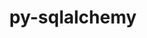---
title: "py-sqlalchemy"
layout: cache
categories: [package, v0.21.0]
meta: {"versions": ["1.4.45"], "compilers": ["gcc@=11.4.0", "gcc@=7.5.0", "gcc@=9.4.0", "oneapi@=2023.2.0"], "oss": ["ubuntu18.04", "ubuntu20.04"], "platforms": ["linux"], "targets": ["neoverse_v1", "ppc64le", "x86_64_v3"], "stacks": ["e4s", "e4s-neoverse_v1", "e4s-oneapi", "e4s-power", "radiuss", "root"], "num_specs": 9, "num_specs_by_stack": {"root": 9, "e4s-power": 2, "radiuss": 1, "e4s-neoverse_v1": 2, "e4s": 2, "e4s-oneapi": 2}}
spec_details: [{"hash": "ylublrwvbvlkiywmmuf6bhhxhcwsrs5e", "compiler": "gcc@=9.4.0", "versions": ["1.4.45"], "os": "ubuntu20.04", "platform": "linux", "target": "ppc64le", "variants": ["backend=none", "build_system=python_pip"], "stacks": ["root", "e4s-power"], "size": "-", "tarball": "https://binaries.spack.io/v0.21.0/build_cache/linux-ubuntu20.04-ppc64le/gcc-9.4.0/py-sqlalchemy-1.4.45/linux-ubuntu20.04-ppc64le-gcc-9.4.0-py-sqlalchemy-1.4.45-ylublrwvbvlkiywmmuf6bhhxhcwsrs5e.spack"}, {"hash": "qdf4nmg5ej4pfwlew4mn6ubqtsa27hy7", "compiler": "gcc@=7.5.0", "versions": ["1.4.45"], "os": "ubuntu18.04", "platform": "linux", "target": "x86_64_v3", "variants": ["backend=none", "build_system=python_pip"], "stacks": ["radiuss", "root"], "size": "-", "tarball": "https://binaries.spack.io/v0.21.0/build_cache/linux-ubuntu18.04-x86_64_v3/gcc-7.5.0/py-sqlalchemy-1.4.45/linux-ubuntu18.04-x86_64_v3-gcc-7.5.0-py-sqlalchemy-1.4.45-qdf4nmg5ej4pfwlew4mn6ubqtsa27hy7.spack"}, {"hash": "76abanyotsckobs6mfm4drp2wjdozxdx", "compiler": "gcc@=11.4.0", "versions": ["1.4.45"], "os": "ubuntu20.04", "platform": "linux", "target": "neoverse_v1", "variants": ["backend=none", "build_system=python_pip"], "stacks": ["root", "e4s-neoverse_v1"], "size": "-", "tarball": "https://binaries.spack.io/v0.21.0/build_cache/linux-ubuntu20.04-neoverse_v1/gcc-11.4.0/py-sqlalchemy-1.4.45/linux-ubuntu20.04-neoverse_v1-gcc-11.4.0-py-sqlalchemy-1.4.45-76abanyotsckobs6mfm4drp2wjdozxdx.spack"}, {"hash": "ixik5m2mxrudjixd3dvicn6fewpugpbt", "compiler": "gcc@=11.4.0", "versions": ["1.4.45"], "os": "ubuntu20.04", "platform": "linux", "target": "neoverse_v1", "variants": ["backend=none", "build_system=python_pip"], "stacks": ["root", "e4s-neoverse_v1"], "size": "-", "tarball": "https://binaries.spack.io/v0.21.0/build_cache/linux-ubuntu20.04-neoverse_v1/gcc-11.4.0/py-sqlalchemy-1.4.45/linux-ubuntu20.04-neoverse_v1-gcc-11.4.0-py-sqlalchemy-1.4.45-ixik5m2mxrudjixd3dvicn6fewpugpbt.spack"}, {"hash": "5zijvwa5pfdhcmlw52mer257k4kwf3kd", "compiler": "gcc@=9.4.0", "versions": ["1.4.45"], "os": "ubuntu20.04", "platform": "linux", "target": "ppc64le", "variants": ["backend=none", "build_system=python_pip"], "stacks": ["root", "e4s-power"], "size": "-", "tarball": "https://binaries.spack.io/v0.21.0/build_cache/linux-ubuntu20.04-ppc64le/gcc-9.4.0/py-sqlalchemy-1.4.45/linux-ubuntu20.04-ppc64le-gcc-9.4.0-py-sqlalchemy-1.4.45-5zijvwa5pfdhcmlw52mer257k4kwf3kd.spack"}, {"hash": "2gqflxkehdivqccj4tbjzowvtzohzto4", "compiler": "gcc@=11.4.0", "versions": ["1.4.45"], "os": "ubuntu20.04", "platform": "linux", "target": "x86_64_v3", "variants": ["backend=none", "build_system=python_pip"], "stacks": ["e4s", "root"], "size": "-", "tarball": "https://binaries.spack.io/v0.21.0/build_cache/linux-ubuntu20.04-x86_64_v3/gcc-11.4.0/py-sqlalchemy-1.4.45/linux-ubuntu20.04-x86_64_v3-gcc-11.4.0-py-sqlalchemy-1.4.45-2gqflxkehdivqccj4tbjzowvtzohzto4.spack"}, {"hash": "y7uezyio4d6unvg3td4hhl5smoehwkkb", "compiler": "gcc@=11.4.0", "versions": ["1.4.45"], "os": "ubuntu20.04", "platform": "linux", "target": "x86_64_v3", "variants": ["backend=none", "build_system=python_pip"], "stacks": ["e4s", "root"], "size": "-", "tarball": "https://binaries.spack.io/v0.21.0/build_cache/linux-ubuntu20.04-x86_64_v3/gcc-11.4.0/py-sqlalchemy-1.4.45/linux-ubuntu20.04-x86_64_v3-gcc-11.4.0-py-sqlalchemy-1.4.45-y7uezyio4d6unvg3td4hhl5smoehwkkb.spack"}, {"hash": "xuv6usyrwkxwqfvbnryftzkyk24ib5w7", "compiler": "oneapi@=2023.2.0", "versions": ["1.4.45"], "os": "ubuntu20.04", "platform": "linux", "target": "x86_64_v3", "variants": ["backend=none", "build_system=python_pip"], "stacks": ["e4s-oneapi", "root"], "size": "-", "tarball": "https://binaries.spack.io/v0.21.0/build_cache/linux-ubuntu20.04-x86_64_v3/oneapi-2023.2.0/py-sqlalchemy-1.4.45/linux-ubuntu20.04-x86_64_v3-oneapi-2023.2.0-py-sqlalchemy-1.4.45-xuv6usyrwkxwqfvbnryftzkyk24ib5w7.spack"}, {"hash": "l7fjdjclhojfp3le4i6vfmc4daxdgwbb", "compiler": "oneapi@=2023.2.0", "versions": ["1.4.45"], "os": "ubuntu20.04", "platform": "linux", "target": "x86_64_v3", "variants": ["backend=none", "build_system=python_pip"], "stacks": ["e4s-oneapi", "root"], "size": "-", "tarball": "https://binaries.spack.io/v0.21.0/build_cache/linux-ubuntu20.04-x86_64_v3/oneapi-2023.2.0/py-sqlalchemy-1.4.45/linux-ubuntu20.04-x86_64_v3-oneapi-2023.2.0-py-sqlalchemy-1.4.45-l7fjdjclhojfp3le4i6vfmc4daxdgwbb.spack"}]
---